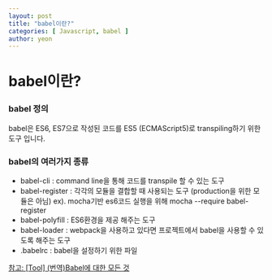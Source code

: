 ```yaml
---
layout: post
title: "babel이란?"
categories: [ Javascript, babel ]
author: yeon
---
```


# babel이란?

### babel 정의

babel은 ES6, ES7으로 작성된 코드를 ES5 (ECMAScript5)로 transpiling하기 위한 도구 입니다.


### babel의 여러가지 종류
- babel-cli : command line을 통해 코드를 transpile 할 수 있는 도구
- babel-register : 각각의 모듈을 결합할 때 사용되는 도구 (production을 위한 모듈은 아님) ex). mocha기반 es6코드 실행을 위해 mocha --require babel-register
- babel-polyfill : ES6환경을 제공 해주는 도구
- babel-loader : webpack을 사용하고 있다면 프로젝트에서 babel을 사용할 수 있도록 해주는 도구
- .babelrc : babel을 설정하기 위한 파일

[참고: [Tool] (번역)Babel에 대한 모든 것](https://jaeyeophan.github.io/2017/05/16/Everything-about-babel/)